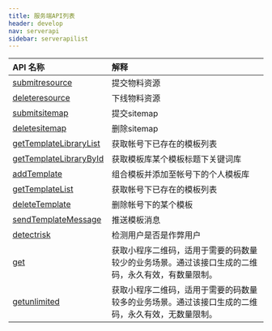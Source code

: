 ```yaml
---
title: 服务端API列表
header: develop
nav: serverapi
sidebar: serverapilist
---
```


|API 名称|解释|
|:--|:--|
|[submitresource](https://smartprogram.baidu.com/docs/develop/serverapi/submitresource/)|提交物料资源|
|[deleteresource](https://smartprogram.baidu.com/docs/develop/serverapi/deleteresource/)|下线物料资源|
|[submitsitemap](https://smartprogram.baidu.com/docs/develop/serverapi/submitsitemap/)|提交sitemap|
|[deletesitemap](https://smartprogram.baidu.com/docs/develop/serverapi/deletesitemap/)|删除sitemap|
|[getTemplateLibraryList](https://smartprogram.baidu.com/docs/develop/serverapi/getTemplateLibraryList/)|获取帐号下已存在的模板列表|
|[getTemplateLibraryById](https://smartprogram.baidu.com/docs/develop/serverapi/getTemplateLibraryById/)|获取模板库某个模板标题下关键词库|
|[addTemplate](https://smartprogram.baidu.com/docs/develop/serverapi/addTemplate/)|组合模板并添加至帐号下的个人模板库|
|[getTemplateList](https://smartprogram.baidu.com/docs/develop/serverapi/getTemplateList/)|获取帐号下已存在的模板列表|
|[deleteTemplate](https://smartprogram.baidu.com/docs/develop/serverapi/deleteTemplate/)|删除帐号下的某个模板|
|[sendTemplateMessage](https://smartprogram.baidu.com/docs/develop/serverapi/sendTemplateMessage/)|推送模板消息|
|[detectrisk](https://smartprogram.baidu.com/docs/develop/serverapi/open_risk_power_detectrisk/)|检测用户是否是作弊用户|
|[get](https://smartprogram.baidu.com/docs/develop/serverapi/get/)|获取小程序二维码，适用于需要的码数量较少的业务场景。通过该接口生成的二维码，永久有效，有数量限制。|
|[getunlimited](https://smartprogram.baidu.com/docs/develop/serverapi/getunlimited/)|获取小程序二维码，适用于需要的码数量较多的业务场景。通过该接口生成的二维码，永久有效，无数量限制。|

